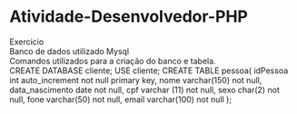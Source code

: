 # Atividade-Desenvolvedor-PHP
Exercicio 
<br>
Banco de dados utilizado Mysql
<br>
Comandos utilizados para a criação do banco e tabela.
<br>
CREATE DATABASE cliente;
USE cliente;
CREATE TABLE pessoa(
 idPessoa int auto_increment not null primary key,
 nome varchar(150) not null,
 data_nascimento date not null,
 cpf varchar (11) not null,
 sexo char(2) not null,
 fone varchar(50) not null,
 email varchar(100) not null
);

